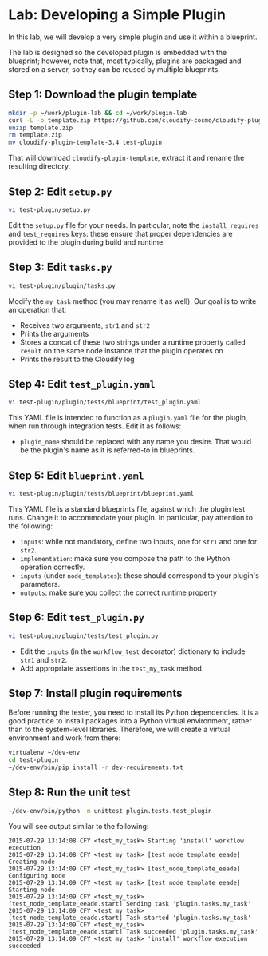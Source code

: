 # Lab: Developing a Simple Plugin

In this lab, we will develop a very simple plugin and use it within a blueprint.

The lab is designed so the developed plugin is embedded with the blueprint; however, note that, most typically, plugins are packaged and stored on a server, so they can be reused
by multiple blueprints.

## Step 1: Download the plugin template

```bash
mkdir -p ~/work/plugin-lab && cd ~/work/plugin-lab
curl -L -o template.zip https://github.com/cloudify-cosmo/cloudify-plugin-template/archive/3.4.zip
unzip template.zip
rm template.zip
mv cloudify-plugin-template-3.4 test-plugin
```

That will download `cloudify-plugin-template`, extract it and rename the resulting directory.

## Step 2: Edit `setup.py`

```bash
vi test-plugin/setup.py
```

Edit the `setup.py` file for your needs. In particular, note the `install_requires` and `test_requires` keys: these ensure that proper dependencies are provided to the plugin during build and runtime.

## Step 3: Edit `tasks.py`

```bash
vi test-plugin/plugin/tasks.py
```

Modify the `my_task` method (you may rename it as well). Our goal is to write an operation that:

* Receives two arguments, `str1` and `str2`
* Prints the arguments
* Stores a concat of these two strings under a runtime property called `result` on the same node instance that the plugin operates on
* Prints the result to the Cloudify log

## Step 4: Edit `test_plugin.yaml`

```bash
vi test-plugin/plugin/tests/blueprint/test_plugin.yaml
```

This YAML file is intended to function as a `plugin.yaml` file for the plugin, when run through integration tests. Edit it as follows:

* `plugin_name` should be replaced with any name you desire. That would be the plugin's name as it is referred-to in blueprints.

## Step 5: Edit `blueprint.yaml`

```bash
vi test-plugin/plugin/tests/blueprint/blueprint.yaml
```

This YAML file is a standard blueprints file, against which the plugin test runs. Change it to accommodate your plugin. In particular, pay attention to the following:

* `inputs`: while not mandatory, define two inputs, one for `str1` and one for `str2`.
* `implementation`: make sure you compose the path to the Python operation correctly.
* `inputs` (under `node_templates`): these should correspond to your plugin's parameters.
* `outputs`: make sure you collect the correct runtime property

## Step 6: Edit `test_plugin.py`

```bash
vi test-plugin/plugin/tests/test_plugin.py
```

* Edit the `inputs` (in the `workflow_test` decorator) dictionary to include `str1` and `str2`.
* Add appropriate assertions in the `test_my_task` method.

## Step 7: Install plugin requirements

Before running the tester, you need to install its Python dependencies.
It is a good practice to install packages into a Python virtual environment, rather than to the system-level
libraries. Therefore, we will create a virtual environment and work from there:

```bash
virtualenv ~/dev-env
cd test-plugin
~/dev-env/bin/pip install -r dev-requirements.txt
```

## Step 8: Run the unit test

```bash
~/dev-env/bin/python -m unittest plugin.tests.test_plugin
```

You will see output similar to the following:

```
2015-07-29 13:14:08 CFY <test_my_task> Starting 'install' workflow execution
2015-07-29 13:14:08 CFY <test_my_task> [test_node_template_eeade] Creating node
2015-07-29 13:14:09 CFY <test_my_task> [test_node_template_eeade] Configuring node
2015-07-29 13:14:09 CFY <test_my_task> [test_node_template_eeade] Starting node
2015-07-29 13:14:09 CFY <test_my_task> [test_node_template_eeade.start] Sending task 'plugin.tasks.my_task'
2015-07-29 13:14:09 CFY <test_my_task> [test_node_template_eeade.start] Task started 'plugin.tasks.my_task'
2015-07-29 13:14:09 CFY <test_my_task> [test_node_template_eeade.start] Task succeeded 'plugin.tasks.my_task'
2015-07-29 13:14:09 CFY <test_my_task> 'install' workflow execution succeeded
```
